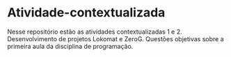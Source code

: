 # Atividade-contextualizada
Nesse repositório estão as atividades contextualizadas 1 e 2.
Desenvolvimento de  projetos Lokomat e ZeroG.
Questões  objetivas sobre a primeira  aula da disciplina de programação.
